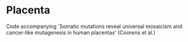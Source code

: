# Placenta

Code accompanying 'Somatic mutations reveal universal mosaicism and cancer-like mutagenesis in human placentas' (Coorens et al.)
